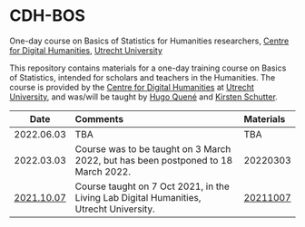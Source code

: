 # CDH-BOS
One-day course on Basics of Statistics for Humanities researchers, [Centre for Digital Humanities](https://github.com/CentreForDigitalHumanities/), [Utrecht University](https://github.com/enterprises/university-utrecht)

This repository contains materials for a one-day training course on Basics of Statistics, intended for scholars and teachers in the Humanities. The course is provided by the [Centre for Digital Humanities](https://github.com/CentreForDigitalHumanities/) at [Utrecht University](https://github.com/enterprises/university-utrecht), and was/will be taught by [Hugo Quené](https://github.com/hugoquene) and [Kirsten Schutter](https://github.com/iamkirsten).

| Date | Comments | Materials |
| ------------- |:-------------| :----- |
| 2022.06.03 | TBA | TBA |
| 2022.03.03 | Course was to be taught on 3 March 2022, but has been postponed to 18 March 2022. | 20220303 |
| [2021.10.07](https://cdh.uu.nl/events/basics-of-statistics-hands-on-training-day-for-humanities-teachers-researchers-march-18/) | Course taught on 7 Oct 2021, in the Living Lab Digital Humanities, Utrecht University. | [20211007](https://github.com/hugoquene/CDH-BOS/tree/main/20211007) |

